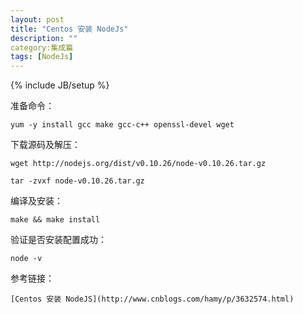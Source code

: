 ```yaml
---
layout: post
title: "Centos 安装 NodeJs"
description: ""
category:集成篇 
tags: [NodeJs]
---
```

{% include JB/setup %}



准备命令：

	yum -y install gcc make gcc-c++ openssl-devel wget

下载源码及解压：

	wget http://nodejs.org/dist/v0.10.26/node-v0.10.26.tar.gz

	tar -zvxf node-v0.10.26.tar.gz

编译及安装：

	make && make install

验证是否安装配置成功：

	node -v


参考链接：

	[Centos 安装 NodeJS](http://www.cnblogs.com/hamy/p/3632574.html)
